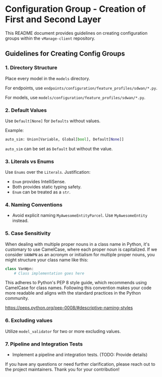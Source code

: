 # Configuration Group - Creation of First and Second Layer

This README document provides guidelines on creating configuration groups within the `vManage-client` repository.

## Guidelines for Creating Config Groups

### 1. Directory Structure

Place every model in the `models` directory. 

For endpoints, use `endpoints/configuration/feature_profiles/sdwan/*.py`. 

For models, use `models/configuration/feature_profiles/sdwan/*.py`.

### 2. Default Values

Use `Default[None]` for `Defaults` without values.

Example:
```python
auto_sim: Union[Variable, Global[bool], Default[None]]
```

`auto_sim` can be set as `Default` but without the value.

### 3. Literals vs Enums

Use `Enums` over the `Literals`. Justification:
- `Enum` provides IntelliSense.
- Both provides static typing safety.
- `Enum` can be treated as a `str`.

### 4. Naming Conventions

- Avoid explicit naming `MyAwesomeEntityParcel`. Use `MyAwesomeEntity` instead.

### 5. Case Sensitivity

When dealing with multiple proper nouns in a class name in Python, it's customary to use CamelCase, where each proper noun is capitalized. If we consider `VANWPN` as an acronym or initialism for multiple proper nouns, you might structure your class name like this:

```python
class VanWpn:
    # Class implementation goes here
```

This adheres to Python's PEP 8 style guide, which recommends using CamelCase for class names. Following this convention makes your code more readable and aligns with the standard practices in the Python community.

https://peps.python.org/pep-0008/#descriptive-naming-styles

### 6. Excluding values

Utilize `model_validator` for two or more excluding values.

### 7. Pipeline and Integration Tests

- Implement a pipeline and integration tests. (TODO: Provide details)


If you have any questions or need further clarification, please reach out to the project maintainers. Thank you for your contribution!
